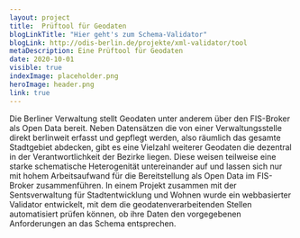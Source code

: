 ```yaml
---
layout: project
title:  Prüftool für Geodaten
blogLinkTitle: "Hier geht's zum Schema-Validator"
blogLink: http://odis-berlin.de/projekte/xml-validator/tool
metaDescription: Eine Prüftool für Geodaten
date: 2020-10-01
visible: true
indexImage: placeholder.png
heroImage: header.png
link: true
---
```


Die Berliner Verwaltung stellt Geodaten unter anderem über den FIS-Broker als Open Data bereit. Neben Datensätzen die von einer Verwaltungsstelle direkt berlinweit erfasst und gepflegt werden, also räumlich das gesamte Stadtgebiet abdecken, gibt es eine Vielzahl weiterer Geodaten die dezentral in der Verantwortlichkeit der Bezirke liegen. Diese weisen teilweise eine starke schematische Heterogenität untereinander auf und lassen sich nur mit hohem Arbeitsaufwand für die Bereitstellung als Open Data im FIS-Broker zusammenführen. In einem Projekt zusammen mit der Sentsverwaltung für Stadtentwicklung und Wohnen wurde ein webbasierter Validator entwickelt, mit dem die geodatenverarbeitenden Stellen automatisiert prüfen können, ob ihre Daten den vorgegebenen Anforderungen an das Schema entsprechen.